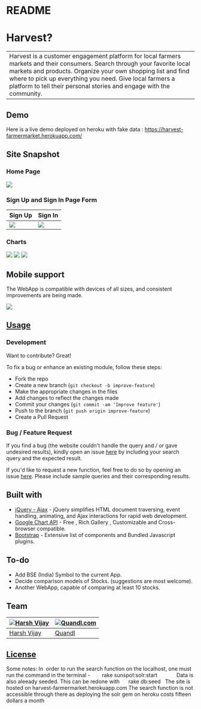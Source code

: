 # README

# Harvest?
<table>
<tr>
<td>
    Harvest is a customer engagement platform for local farmers markets and their consumers.
    Search through your favorite local markets and products.
    Organize your own shopping list and find where to pick up everything you need.
    Give local farmers a platform to tell their personal stories and engage with the community.
</td>
</tr>
</table>


## Demo
Here is a live demo deployed on heroku with fake data :  https://harvest-farmermarket.herokuapp.com/


## Site Snapshot

### Home Page

![](https://github.com/HuxTim/harvest1/blob/master/images/homepage.png)

### Sign Up and Sign In Page Form
Sign Up       | Sign In
------------- | -------------
![](https://github.com/HuxTim/harvest1/blob/master/images/signin.png)  | ![](https://github.com/HuxTim/harvest1/blob/master/images/login.png)

### Charts
![](https://iharsh234.github.io/WebApp/images/demo/demo_chart1.JPG)
![](https://iharsh234.github.io/WebApp/images/demo/demo_chart2.JPG)
![](https://iharsh234.github.io/WebApp/images/demo/demo_chart3.JPG)


## Mobile support
The WebApp is compatible with devices of all sizes, and consistent improvements are being made.

![](https://iharsh234.github.io/WebApp/images/demo/mobile.png)




## [Usage](https://iharsh234.github.io/WebApp/)

### Development
Want to contribute? Great!

To fix a bug or enhance an existing module, follow these steps:

- Fork the repo
- Create a new branch (`git checkout -b improve-feature`)
- Make the appropriate changes in the files
- Add changes to reflect the changes made
- Commit your changes (`git commit -am 'Improve feature'`)
- Push to the branch (`git push origin improve-feature`)
- Create a Pull Request

### Bug / Feature Request

If you find a bug (the website couldn't handle the query and / or gave undesired results), kindly open an issue [here](https://github.com/iharsh234/WebApp/issues/new) by including your search query and the expected result.

If you'd like to request a new function, feel free to do so by opening an issue [here](https://github.com/iharsh234/WebApp/issues/new). Please include sample queries and their corresponding results.


## Built with

- [jQuery - Ajax](http://www.w3schools.com/jquery/jquery_ref_ajax.asp) - jQuery simplifies HTML document traversing, event handling, animating, and Ajax interactions for rapid web development.
- [Google Chart API](https://developers.google.com/chart/interactive/docs/quick_start) - Free , Rich Gallery , Customizable and Cross-browser compatible.
- [Bootstrap](http://getbootstrap.com/) - Extensive list of components and  Bundled Javascript plugins.


## To-do
- Add BSE (India) Symbol to the current App.
- Decide comparison models of Stocks. (suggestions are most welcome).
- Another WebApp, capable of comparing at least 10 stocks.

## Team

[![Harsh Vijay](https://avatars1.githubusercontent.com/u/12688534?v=3&s=144)](https://github.com/iharsh234)  | [![Quandl.com](https://github.com/iharsh234/WebApp/blob/master/images/quandl.jpg)](https://www.quandl.com/)
---|---
[Harsh Vijay ](https://github.com/iharsh234) |[Quandl](https://www.quandl.com)

## [License](https://github.com/iharsh234/WebApp/blob/master/LICENSE.md)

Some notes:
In  order to run the search function on the localhost, one must run the command in the terminal -
    
    rake sunspot:solr:start
            
Data is also aleeady seeded. This can be redone with
 
    rake db:seed
 
 The site is hosted on harvest-farmermarket.herokuapp.com
 The search function is not accessible through there as deploying the solr gem on heroku costs fifteen dollars a month
